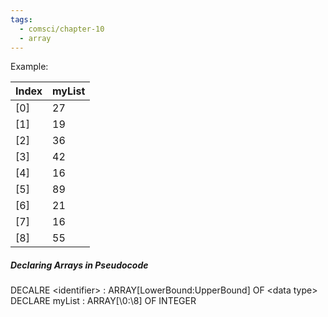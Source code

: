 ```yaml
---
tags:
  - comsci/chapter-10
  - array
---
```

Example:

| Index | myList |
| ----- | ------ |
| [0]   | 27     |
| [1]   | 19     |
| [2]   | 36     |
| [3]   | 42     |
| [4]   | 16     |
| [5]   | 89     |
| [6]   | 21     |
| [7]   | 16     |
| [8]      | 55       |

##### Declaring Arrays in Pseudocode

DECALRE \<identifier> : ARRAY\[LowerBound:UpperBound] OF \<data type>
DECLARE myList : ARRAY[\0:\8] OF INTEGER
#####